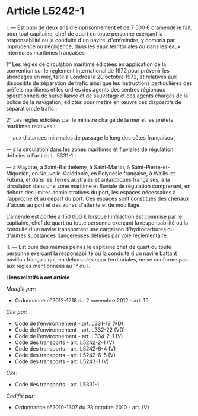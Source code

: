 # Article L5242-1

I. ― Est puni de deux ans d'emprisonnement et de 7 500 € d'amende le fait, pour tout capitaine, chef de quart ou toute
personne exerçant la responsabilité ou la conduite d'un navire, d'enfreindre, y compris par imprudence ou négligence, dans
les eaux territoriales ou dans les eaux intérieures maritimes françaises : 

1° Les règles de circulation maritime édictées en application de la convention sur le règlement international de 1972 pour
prévenir les abordages en mer, faite à Londres le 20 octobre 1972, et relatives aux dispositifs de séparation de trafic ainsi
que les instructions particulières des préfets maritimes et les ordres des agents des centres régionaux opérationnels de
surveillance et de sauvetage et des agents chargés de la police de la navigation, édictés pour mettre en œuvre ces
dispositifs de séparation de trafic ; 

2° Les règles édictées par le ministre chargé de la mer et les préfets maritimes relatives : 

― aux distances minimales de passage le long des côtes françaises ; 

― à la circulation dans les zones maritimes et fluviales de régulation définies à l'article L. 5331-1 ; 

― à Mayotte, à Saint-Barthélemy, à Saint-Martin, à Saint-Pierre-et-Miquelon, en Nouvelle-Calédonie, en Polynésie française, à
Wallis-et-Futuna, et dans les Terres australes et antarctiques françaises, à la circulation dans une zone maritime et
fluviale de régulation comprenant, en dehors des limites administratives du port, les espaces nécessaires à l'approche et au
départ du port. Ces espaces sont constitués des chenaux d'accès au port et des zones d'attente et de mouillage. 

L'amende est portée à 150 000 € lorsque l'infraction est commise par le capitaine, chef de quart ou toute personne exerçant
la responsabilité ou la conduite d'un navire transportant une cargaison d'hydrocarbures ou d'autres substances dangereuses
définies par voie réglementaire. 

II. ― Est puni des mêmes peines le capitaine chef de quart ou toute personne exerçant la responsabilité ou la conduite d'un
navire battant pavillon français qui, en dehors des eaux territoriales, ne se conforme pas aux règles mentionnées au 1° du I.

**Liens relatifs à cet article**

_Modifié par_:

  - Ordonnance n°2012-1218 du 2 novembre 2012 - art. 10

_Cité par_:

  - Code de l'environnement - art. L331-19 (VD)
  - Code de l'environnement - art. L332-22 (VD)
  - Code de l'environnement - art. L334-2-1 (V)
  - Code des transports - art. L5242-2-1 (V)
  - Code des transports - art. L5242-6-4 (V)
  - Code des transports - art. L5242-6-5 (V)
  - Code des transports - art. L5243-1 (V)

_Cite_:

  - Code des transports - art. L5331-1

_Codifié par_:

  - Ordonnance n°2010-1307 du 28 octobre 2010 - art. (V)
